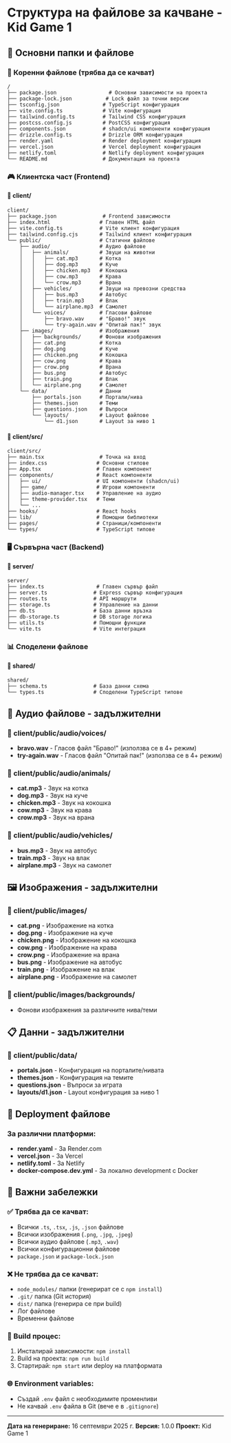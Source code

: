 # Структура на файлове за качване - Kid Game 1

## 📁 Основни папки и файлове

### 🔧 Коренни файлове (трябва да се качват)
```
/
├── package.json                 # Основни зависимости на проекта
├── package-lock.json           # Lock файл за точни версии
├── tsconfig.json              # TypeScript конфигурация
├── vite.config.ts             # Vite конфигурация
├── tailwind.config.ts         # Tailwind CSS конфигурация
├── postcss.config.js          # PostCSS конфигурация
├── components.json            # shadcn/ui компоненти конфигурация
├── drizzle.config.ts          # Drizzle ORM конфигурация
├── render.yaml                # Render deployment конфигурация
├── vercel.json                # Vercel deployment конфигурация
├── netlify.toml               # Netlify deployment конфигурация
└── README.md                  # Документация на проекта
```

### 🎮 Клиентска част (Frontend)

#### 📁 client/
```
client/
├── package.json               # Frontend зависимости
├── index.html                # Главен HTML файл
├── vite.config.ts            # Vite клиент конфигурация
├── tailwind.config.cjs       # Tailwind клиент конфигурация
└── public/                   # Статични файлове
    ├── audio/                # Аудио файлове
    │   ├── animals/          # Звуци на животни
    │   │   ├── cat.mp3       # Котка
    │   │   ├── dog.mp3       # Куче
    │   │   ├── chicken.mp3   # Кокошка
    │   │   ├── cow.mp3       # Крава
    │   │   └── crow.mp3      # Врана
    │   ├── vehicles/         # Звуци на превозни средства
    │   │   ├── bus.mp3       # Автобус
    │   │   ├── train.mp3     # Влак
    │   │   └── airplane.mp3  # Самолет
    │   └── voices/           # Гласови файлове
    │       ├── bravo.wav     # "Браво!" звук
    │       └── try-again.wav # "Опитай пак!" звук
    ├── images/               # Изображения
    │   ├── backgrounds/      # Фонови изображения
    │   ├── cat.png           # Котка
    │   ├── dog.png           # Куче
    │   ├── chicken.png       # Кокошка
    │   ├── cow.png           # Крава
    │   ├── crow.png          # Врана
    │   ├── bus.png           # Автобус
    │   ├── train.png         # Влак
    │   └── airplane.png      # Самолет
    └── data/                 # Данни
        ├── portals.json      # Портали/нива
        ├── themes.json       # Теми
        ├── questions.json    # Въпроси
        └── layouts/          # Layout файлове
            └── d1.json       # Layout за ниво 1
```

#### 📁 client/src/
```
client/src/
├── main.tsx                  # Точка на вход
├── index.css                # Основни стилове
├── App.tsx                  # Главен компонент
├── components/              # React компоненти
│   ├── ui/                  # UI компоненти (shadcn/ui)
│   ├── game/                # Игрови компоненти
│   ├── audio-manager.tsx    # Управление на аудио
│   ├── theme-provider.tsx   # Теми
│   └── ...
├── hooks/                   # React hooks
├── lib/                     # Помощни библиотеки
├── pages/                   # Страници/компоненти
└── types/                   # TypeScript типове
```

### 🖥️ Сървърна част (Backend)

#### 📁 server/
```
server/
├── index.ts                 # Главен сървър файл
├── server.ts               # Express сървър конфигурация
├── routes.ts               # API маршрути
├── storage.ts              # Управление на данни
├── db.ts                   # База данни връзка
├── db-storage.ts           # DB storage логика
├── utils.ts                # Помощни функции
└── vite.ts                 # Vite интеграция
```

### 📊 Споделени файлове

#### 📁 shared/
```
shared/
├── schema.ts               # База данни схема
└── types.ts                # Споделени TypeScript типове
```

## 🎵 Аудио файлове - задължителни

### 📁 client/public/audio/voices/
- **bravo.wav** - Гласов файл "Браво!" (използва се в 4+ режим)
- **try-again.wav** - Гласов файл "Опитай пак!" (използва се в 4+ режим)

### 📁 client/public/audio/animals/
- **cat.mp3** - Звук на котка
- **dog.mp3** - Звук на куче
- **chicken.mp3** - Звук на кокошка
- **cow.mp3** - Звук на крава
- **crow.mp3** - Звук на врана

### 📁 client/public/audio/vehicles/
- **bus.mp3** - Звук на автобус
- **train.mp3** - Звук на влак
- **airplane.mp3** - Звук на самолет

## 🖼️ Изображения - задължителни

### 📁 client/public/images/
- **cat.png** - Изображение на котка
- **dog.png** - Изображение на куче
- **chicken.png** - Изображение на кокошка
- **cow.png** - Изображение на крава
- **crow.png** - Изображение на врана
- **bus.png** - Изображение на автобус
- **train.png** - Изображение на влак
- **airplane.png** - Изображение на самолет

### 📁 client/public/images/backgrounds/
- Фонови изображения за различните нива/теми

## 📋 Данни - задължителни

### 📁 client/public/data/
- **portals.json** - Конфигурация на порталите/нивата
- **themes.json** - Конфигурация на темите
- **questions.json** - Въпроси за играта
- **layouts/d1.json** - Layout конфигурация за ниво 1

## 🚀 Deployment файлове

### За различни платформи:
- **render.yaml** - За Render.com
- **vercel.json** - За Vercel
- **netlify.toml** - За Netlify
- **docker-compose.dev.yml** - За локално development с Docker

## 📝 Важни забележки

### ✅ Трябва да се качват:
- Всички `.ts`, `.tsx`, `.js`, `.json` файлове
- Всички изображения (`.png`, `.jpg`, `.jpeg`)
- Всички аудио файлове (`.mp3`, `.wav`)
- Всички конфигурационни файлове
- `package.json` и `package-lock.json`

### ❌ Не трябва да се качват:
- `node_modules/` папки (генерират се с `npm install`)
- `.git/` папка (Git история)
- `dist/` папка (генерира се при build)
- Лог файлове
- Временни файлове

### 🔧 Build процес:
1. Инсталирай зависимости: `npm install`
2. Build на проекта: `npm run build`
3. Стартирай: `npm start` или deploy на платформата

### 🌐 Environment variables:
- Създай `.env` файл с необходимите променливи
- Не качвай `.env` файла в Git (вече е в `.gitignore`)

---

**Дата на генериране:** 16 септември 2025 г.
**Версия:** 1.0.0
**Проект:** Kid Game 1